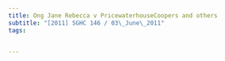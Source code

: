 ```yaml
---
title: Ong Jane Rebecca v PricewaterhouseCoopers and others 
subtitle: "[2011] SGHC 146 / 03\_June\_2011"
tags:


---
```



